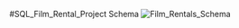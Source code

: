 #SQL_Film_Rental_Project
Schema
![Film_Rentals_Schema](https://github.com/user-attachments/assets/dd7092d5-3e7d-4911-a8a4-f586932c1622)
